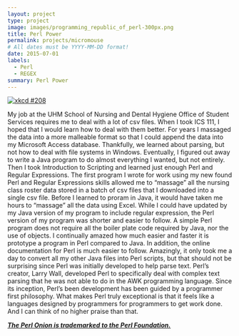 ```yaml
---
layout: project
type: project
image: images/programming_republic_of_perl-300px.png
title: Perl Power
permalink: projects/micromouse
# All dates must be YYYY-MM-DD format!
date: 2015-07-01
labels:
  - Perl
  - REGEX
summary: Perl Power
---
```



[<img class="ui medium right floated rounded image" src="https://imgs.xkcd.com/comics/regular_expressions.png" alt="xkcd #208">](https://xkcd.com/208/)


My job at the UHM School of Nursing and Dental Hygiene Office of Student Services requires me to deal with a lot of csv files.  When I took ICS 111, I hoped that I would learn how to deal with them better.  For years I massaged the data into a more malleable format so that I could append the data into my Microsoft Access database.  Thankfully, we learned about parsing, but not how to deal with file systems in Windows.  Eventually, I figured out away to write a Java program to do almost everything I wanted, but not entirely.  Then I took Introduction to Scripting and learned just enough Perl and Regular Expressions.
The first program I wrote for work using my new found Perl and Regular Expressions skills allowed me to “massage” all the nursing class roster data stored in a batch of csv files that I downloaded into a single csv file.  Before I learned to proram in Java, it would have taken me hours to “massage” all the data using Excel. While I could have updated by my Java version of my program to include regular expression, the Perl version of my program was shorter and easier to follow.  A simple Perl program does not require all the boiler plate code required by Java, nor the use of objects.  I continually amazed how much easier and faster it is prototype a program in Perl compared to Java.  In addition, the online documentation for Perl is much easier to follow.  Amazingly, it only took me a day to convert all my other Java files into Perl scripts, but that should not be surprising since Perl was initially developed to help parse text.  Perl’s creator, Larry Wall, developed Perl to specifically deal with complex text parsing that he was not able to do in the AWK programming language.  Since its inception, Perl’s been development has been guided by a programmer first philosophy.  What makes Perl truly exceptional is that it feels like a languages designed by programmers for programmers to get work done.  And I can think of no higher praise than that.



[***The Perl Onion is trademarked to the Perl Foundation.***](https://www.perl.org/)
